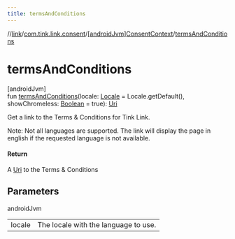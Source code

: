 ```yaml
---
title: termsAndConditions
---
```

//[link](../../../index.html)/[com.tink.link.consent](../index.html)/[[androidJvm]ConsentContext](index.html)/[termsAndConditions](terms-and-conditions.html)



# termsAndConditions



[androidJvm]\
fun [termsAndConditions](terms-and-conditions.html)(locale: [Locale](https://developer.android.com/reference/kotlin/java/util/Locale.html) = Locale.getDefault(), showChromeless: [Boolean](https://kotlinlang.org/api/latest/jvm/stdlib/kotlin/-boolean/index.html) = true): [Uri](https://developer.android.com/reference/kotlin/android/net/Uri.html)



Get a link to the Terms & Conditions for Tink Link.



Note: Not all languages are supported. The link will display the page in english if the requested language is not available.



#### Return



A [Uri](https://developer.android.com/reference/kotlin/android/net/Uri.html) to the Terms & Conditions



## Parameters


androidJvm

| | |
|---|---|
| locale | The locale with the language to use. |




